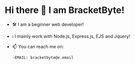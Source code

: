 # Hi there 👋 I am BracketByte!

- 🛠️ I am a beginner web developer!

- ℹ️ I mainly work with Node.js, Express.js, EJS and Jquery!

- 📫 You can reach me on:

      -EMAIL: bracketbyte@e.email
